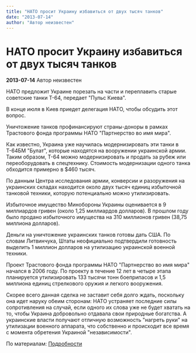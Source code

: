 ```yaml
---
title: "НАТО просит Украину избавиться от двух тысяч танков"
date: "2013-07-14"
author: "Автор неизвестен"
---
```


# НАТО просит Украину избавиться от двух тысяч танков

**2013-07-14** Автор неизвестен

НАТО предложит Украине порезать на части и переплавить старые советские танки Т-64, передает "Пульс Киева".

В конце июля в Киев приедет делегация НАТО, чтобы обсудить этот вопрос.

Уничтожение танков профинансируют страны-доноры в рамках Трастового фонда программы НАТО "Партнерство во имя мира".

Как известно, Украина уже научилась модернизировать эти танки в Т-64БМ "Булат", которые находятся на вооружении украинской армии. Таким образом, Т-64 можно модернизировать и продать за рубеж или переоборудовать в спецтехнику. Стоимость модернизации одного танка обходится примерно в $460 тысяч.

По данным Центра исследования армии, конверсии и разоружения на украинских складах находится около двух тысяч единиц избыточной танковой техники, которую потенциально можно утилизировать.

Избыточное имущество Минобороны Украины оценивается в 9 миллиардов гривен (около 1,25 миллиардов долларов). В прошлом году было продано избыточного имущества на 310 миллионов гривен (38,75 миллиона долларов).

Деньги на уничтожение украинских танков готовы дать США. По словам Литвинчука, Штаты неофициально подтвердили готовность выделить 1 миллион долларов на утилизацию украинской военной техники.

Проект Трастового фонда программы НАТО "Партнерство во имя мира" начался в 2006 году. По проекту в течение 12 лет в четыре этапа планируется утилизировать 133 тысячи тонн боеприпасов и 1,5 миллиона единиц стрелкового оружия и легкого вооружения.

Скорее всего данная сделка не заставит себя долго ждать, поскольку она идет наруку обеим сторонам: НАТО устраняет последние силы сопротивления на случай, если одного их слова уже не будет хватать на то, чтобы Украина добровольно отдавала свои природные богатства. А украинские власти получают отличную возможность "нагреть руки" на утилизации военного аппарата, что собственно и происходит все время с момента обретения Украиной "независимости".

По материалам: [Подробности](http://podrobnosti.ua/power/2013/07/14/917278.html)